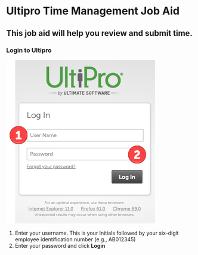 # Ultipro Time Management Job Aid
## This job aid will help you review and submit time.
### Login to Ultipro
![](/img_ultipro_login.png)

1. Enter your username.  This is your Initials followed by your six-digit employee identification number (e.g., AB012345)
2. Enter your password and click **Login**